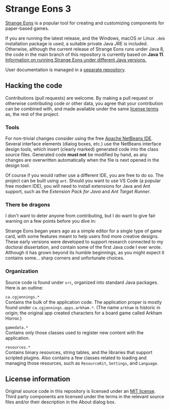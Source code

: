 # Strange Eons 3

[Strange Eons](https://strangeeons.cgjennings.ca) is a popular tool for creating and customizing components for paper-based games.

If you are running the latest release, and the Windows, macOS or Linux `.deb` installation package is used, a suitable private Java JRE is included.
Otherwise, although the current release of Strange Eons runs under Java 8, the code in the main branch of this repository is currently based on **Java 11**.
[Information on running Strange Eons under different Java versions.](http://se3docs.cgjennings.ca/um-install-other.html)

User documentation is managed in a [separate repository](https://github.com/CGJennings/se3docs).

## Hacking the code

Contributions (pull requests) are welcome. By making a pull request or otherwise contributing code or other data, you agree that your contribution can be combined with, and made available under the same [license terms](LICENSE.txt) as, the rest of the project.

### Tools

For non-trivial changes consider using the free [Apache NetBeans IDE](https://netbeans.apache.org/). Several interface elements (dialog boxes, etc.) use the NetBeans interface design tools, which insert (clearly marked) generated code into the class source files. Generated code **must not** be modified by hand, as any changes are overwritten automatically when the file is next opened in the design tool.

Of course if you would rather use a different IDE, you are free to do so. The project can be built using `ant`.
Should you want to use VS Code (a popular free modern IDE), you will need to install extensions for Java and Ant support,
such as the *Extension Pack for Java* and *Ant Target Runner*.

### There be dragons

I don't want to deter anyone from contributing, but I do want to give fair warning on a few points before you dive in:

Strange Eons began years ago as a simple editor for a single type of game card, with some features meant to help users find more creative designs. These early versions were developed to support research connected to my doctoral dissertation, and contain some of the first Java code I ever wrote. Although it has grown beyond its humble beginnings, as you might expect it contains some... sharp corners and unfortunate choices.

### Organization

Source code is found under `src`, organized into standard Java packages. Here is an outline:

`ca.cgjennings.*`  
Contains the bulk of the application code. The application proper is mostly found under `ca.cgjennings.apps.arkham.*`. (The name `arkham` is historic in origin; the original app created characters for a board game called Arkham Horror.)

`gamedata.*`  
Contains only those classes used to register new content with the application.

`resources.*`  
Contains binary resources, string tables, and the libraries that support scripted plugins. Also contains a few classes related to loading and managing those resources, such as `ResourceKit`, `Settings`, and `Language`.

## License information

Original source code in this repository is licensed under an [MIT license](LICENSE.txt). Third party components are licensed under the terms in the relevant source files and/or their description in the About dialog box.
